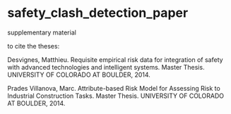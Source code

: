 # safety_clash_detection_paper
supplementary material

to cite the theses:

Desvignes, Matthieu. Requisite empirical risk data for integration of safety with advanced technologies and intelligent systems. Master Thesis. UNIVERSITY OF COLORADO AT BOULDER, 2014.

Prades Villanova, Marc. Attribute-based Risk Model for Assessing Risk to Industrial Construction Tasks. Master Thesis. UNIVERSITY OF COLORADO AT BOULDER, 2014.
